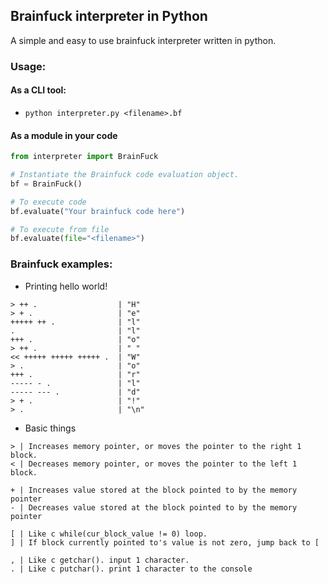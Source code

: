## Brainfuck interpreter in Python

A simple and easy to use brainfuck interpreter written in python.

### Usage:

#### As a CLI tool:

- `python interpreter.py <filename>.bf`

#### As a module in your code

```py
from interpreter import BrainFuck

# Instantiate the Brainfuck code evaluation object.
bf = BrainFuck()

# To execute code
bf.evaluate("Your brainfuck code here")

# To execute from file
bf.evaluate(file="<filename>")
```

### Brainfuck examples:

- Printing hello world!

```brainfuck
> ++ .                  | "H"
> + .                   | "e"
+++++ ++ .              | "l"
.                       | "l"
+++ .                   | "o"
> ++ .                  | " "
<< +++++ +++++ +++++ .  | "W"
> .                     | "o"
+++ .                   | "r"
----- - .               | "l"
----- --- .             | "d"
> + .                   | "!"
> .                     | "\n"
```

- Basic things

```
> | Increases memory pointer, or moves the pointer to the right 1 block.
< | Decreases memory pointer, or moves the pointer to the left 1 block.

+ | Increases value stored at the block pointed to by the memory pointer
- | Decreases value stored at the block pointed to by the memory pointer

[ | Like c while(cur_block_value != 0) loop.
] | If block currently pointed to's value is not zero, jump back to [

, | Like c getchar(). input 1 character.
. | Like c putchar(). print 1 character to the console
```
